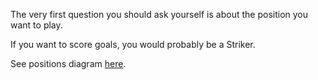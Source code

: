 The very first question you should ask yourself is about the position you want to play.

If you want to score goals, you would probably be a Striker.

See positions diagram [here](../positions/soccer.md).